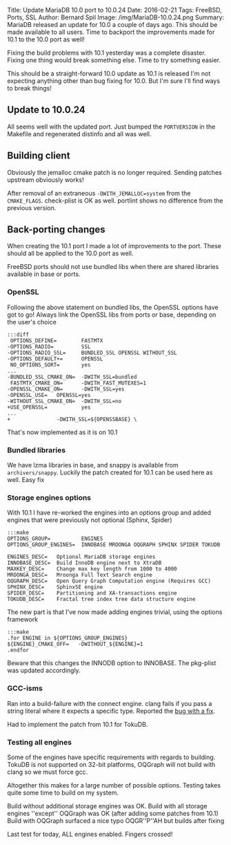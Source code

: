 ﻿Title: Update MariaDB 10.0 port to 10.0.24
Date: 2016-02-21
Tags: FreeBSD, Ports, SSL
Author: Bernard Spil
Image: /img/MariaDB-10.0.24.png
Summary: MariaDB released an update for 10.0 a couple of days ago. This should be made available to all users. Time to backport the improvements made for 10.1 to the 10.0 port as well!

Fixing the build problems with 10.1 yesterday was a complete disaster. Fixing one thing would break something else. Time to try something easier.

This should be a straight-forward 10.0 update as 10.1 is released I'm not expecting anything other than bug fixing for 10.0. But I'm sure I'll find ways to break things!

## Update to 10.0.24

All seems well with the updated port. Just bumped the `PORTVERSION` in the Makefile and regenerated distinfo and all was well.

## Building client

Obviously the jemalloc cmake patch is no longer required. Sending patches upstream obviously works!

After removal of an extraneous `-DWITH_JEMALLOC=system` from the `CMAKE_FLAGS`. check-plist is OK as well. portlint shows no difference from the previous version.

## Back-porting changes

When creating the 10.1 port I made a lot of improvements to the port. These should all be applied to the 10.0 port as well.

FreeBSD ports should not use bundled libs when there are shared libraries available in base or ports.

### OpenSSL

Following the above statement on bundled libs, the OpenSSL options have got to go! Always link the OpenSSL libs from ports or base, depending on the user's choice

	:::diff
	 OPTIONS_DEFINE=        FASTMTX
	-OPTIONS_RADIO=         SSL
	-OPTIONS_RADIO_SSL=     BUNDLED_SSL OPENSSL WITHOUT_SSL
	-OPTIONS_DEFAULT+=      OPENSSL
	 NO_OPTIONS_SORT=       yes
	...
	-BUNDLED_SSL_CMAKE_ON=  -DWITH_SSL=bundled
	 FASTMTX_CMAKE_ON=      -DWITH_FAST_MUTEXES=1
	-OPENSSL_CMAKE_ON=      -DWITH_SSL=yes
	-OPENSSL_USE=   OPENSSL=yes
	-WITHOUT_SSL_CMAKE_ON=  -DWITH_SSL=no
	+USE_OPENSSL=           yes
	...
	+               -DWITH_SSL=${OPENSSBASE} \

That's now implemented as it is on 10.1

### Bundled libraries

We have lzma libraries in base, and snappy is available from `archivers/snappy`. Luckily the patch created for 10.1 can be used here as well. Easy fix

### Storage engines options

With 10.1 I have re-worked the engines into an options group and added engines that were previously not optional (Sphinx, Spider)

	:::make
	OPTIONS_GROUP=          ENGINES
	OPTIONS_GROUP_ENGINES=  INNOBASE MROONGA OQGRAPH SPHINX SPIDER TOKUDB
	
	ENGINES_DESC=   Optional MariaDB storage engines
	INNOBASE_DESC=  Build InnoDB engine next to XtraDB
	MAXKEY_DESC=    Change max key length from 1000 to 4000
	MROONGA_DESC=   Mroonga Full Text Search engine
	OQGRAPH_DESC=   Open Query Graph Computation engine (Requires GCC)
	SPHINX_DESC=    SphinxSE engine
	SPIDER_DESC=    Partitioning and XA-transactions engine
	TOKUDB_DESC=    Fractal tree index tree data structure engine
	
The new part is that I've now made adding engines trivial, using the options framework

	:::make
	.for ENGINE in ${OPTIONS_GROUP_ENGINES}
	${ENGINE}_CMAKE_OFF=   -DWITHOUT_${ENGINE}=1
	.endfor

Beware that this changes the INNODB option to INNOBASE. The pkg-plist was updated accordingly.

### GCC-isms

Ran into a build-failure with the connect engine. clang fails if you pass a string literal where it expects a specific type. Reported the [bug with a fix](https://mariadb.atlassian.net/browse/MDEV-9603).

Had to implement the patch from 10.1 for TokuDB. 

### Testing all engines

Some of the engines have specific requirements with regards to building. TokuDB is not supported on 32-bit platforms, OQGraph will not build with clang so we must force gcc.

Altogether this makes for a large number of possible options. Testing takes quite some time to build on my system.

Build without additional storage engines was OK.
Build with all storage engines ''except'' OQGraph was OK (after adding some patches from 10.1)
Build with OQGraph surfaced a nice typo OQGR''P''AH but builds after fixing

Last test for today, ALL engines enabled. Fingers crossed!

